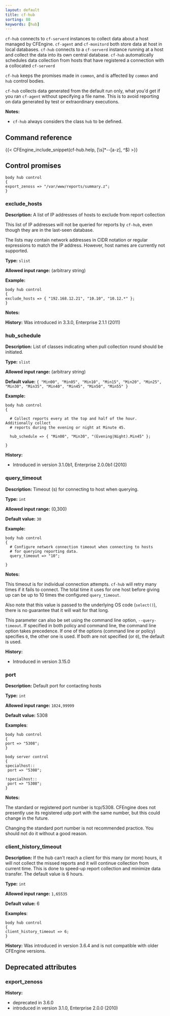 ```yaml
---
layout: default
title: cf-hub
sorting: 80
keywords: [hub]
---
```


`cf-hub` connects to `cf-serverd` instances to collect data
about a host managed by CFEngine. `cf-agent` and `cf-monitord`
both store data at host in local databases. `cf-hub` connects to a
`cf-serverd` instance running at a host and collect the data into its own
central database. `cf-hub` automatically schedules data collection from hosts
that have registered a connection with a collocated `cf-serverd`

`cf-hub` keeps the promises made in `common`, and is affected by
`common` and `hub` control bodies.

`cf-hub` collects data generated from the default run only, what you'd
get if you ran `cf-agent` without specifying a file name. This is to
avoid reporting on data generated by test or extraordinary executions.

**Notes:**

- `cf-hub` always considers the class `hub` to be defined.

## Command reference

{{< CFEngine_include_snippet(cf-hub.help, [\s]*--[a-z], ^$) >}}

## Control promises

```cf3
body hub control
{
export_zenoss => "/var/www/reports/summary.z";
}
```

### exclude_hosts

**Description:** A list of IP addresses of hosts to exclude from
report collection

This list of IP addresses will not be queried for reports by `cf-hub`, even
though they are in the last-seen database.

The lists may contain network addresses in CIDR notation or regular
expressions to match the IP address. However, host names are
currently not supported.

**Type:** `slist`

**Allowed input range:** (arbitrary string)

**Example:**

    body hub control
    {
    exclude_hosts => { "192.168.12.21", "10.10", "10.12.*" };
    }

**Notes:**

**History:** Was introduced in 3.3.0, Enterprise 2.1.1 (2011)

### hub_schedule

**Description:** List of classes indicating when pull collection round should be initiated.

**Type:** `slist`

**Allowed input range:** (arbitrary string)

**Default value:** `{ "Min00", "Min05", "Min10", "Min15", "Min20", "Min25", "Min30", "Min35", "Min40", "Min45", "Min50", "Min55" }`

**Example:**

```cf3
body hub control
{

  # Collect reports every at the top and half of the hour. Additionally collect
  # reports during the evening or night at Minute 45.

  hub_schedule => { "Min00", "Min30", "(Evening|Night).Min45" };

}
```

**History:**

- Introduced in version 3.1.0b1, Enterprise 2.0.0b1 (2010)

### query_timeout

**Description:** Timeout (s) for connecting to host when querying.

**Type:** `int`

**Allowed input range:** (0,300)

**Default value:** `30`

**Example:**

```cf3
body hub control
{
  # Configure network connection timeout when connecting to hosts
  # for querying reporting data.
  query_timeout => "10";

}
```

**Notes:**

This timeout is for individual connection attempts.
`cf-hub` will retry many times if it fails to connect.
The total time it uses for one host before giving up can be up to 10 times the configured `query_timeout`.

Also note that this value is passed to the underlying OS code (`select()`), there is no guarantee that it will wait for that long.

This parameter can also be set using the command line option, `--query-timeout`.
If specified in both policy and command line, the command line option takes precedence.
If one of the options (command line or policy) specifies `0`, the other one is used.
If both are not specified (or `0`), the default is used.

**History:**

- Introduced in version 3.15.0

### port

**Description:** Default port for contacting hosts

**Type:** `int`

**Allowed input range:** `1024,99999`

**Default value:** 5308

**Examples**:

```cf3
body hub control
{
port => "5308";
}

body server control
{
specialhost::
 port => "5308";

!specialhost::
 port => "5308";
}
```

**Notes:**

The standard or registered port number is tcp/5308. CFEngine does not
presently use its registered udp port with the same number, but this could
change in the future.

Changing the standard port number is not recommended practice. You should not
do it without a good reason.

### client_history_timeout

**Description:** If the hub can't reach a client for this many (or more) hours,
it will not collect the missed reports and it will continue collection
from current time. This is done to speed-up report collection
and minimize data transfer. The default value is 6 hours.

**Type:** `int`

**Allowed input range:** `1,65535`

**Default value:** 6

**Examples**:

```cf3
body hub control
{
client_history_timeout => 6;
}
```

**History:** Was introduced in version 3.6.4 and is not compatible with older CFEngine versions.

## Deprecated attributes

### export_zenoss

**History:**

- deprecated in 3.6.0
- introduced in version 3.1.0, Enterprise 2.0.0 (2010)
